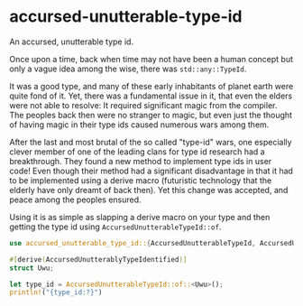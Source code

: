 # accursed-unutterable-type-id

An accursed, unutterable type id.

Once upon a time, back when time may not have been a human concept but only a vague idea among the
wise, there was `std::any::TypeId`.

It was a good type, and many of these early inhabitants of planet earth were quite fond of it.
Yet, there was a fundamental issue in it, that even the elders were not able to resolve: It
required significant magic from the compiler. The peoples back then were no stranger to magic,
but even just the thought of having magic in their type ids caused numerous wars among them.

After the last and most brutal of the so called "type-id" wars, one especially clever member of
one of the leading clans for type id research had a breakthrough. They found a new method to
implement type ids in user code! Even though their method had a significant disadvantage in that
it had to be implemented using a derive macro (futuristic technology that the elderly have only
dreamt of back then). Yet this change was accepted, and peace among the peoples ensured.

Using it is as simple as slapping a derive macro on your type
and then getting the type id using `AccursedUnutterableTypeId::of`.

```rust
use accursed_unutterable_type_id::{AccursedUnutterableTypeId, AccursedUnutterablyTypeIdentified};

#[derive(AccursedUnutterablyTypeIdentified)]
struct Uwu;

let type_id = AccursedUnutterableTypeId::of::<Uwu>();
println!("{type_id:?}")
```